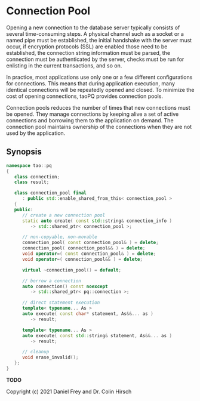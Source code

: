 # Connection Pool

Opening a new connection to the database server typically consists of several time-consuming steps.
A physical channel such as a socket or a named pipe must be established, the initial handshake with the server must occur, if encryption protocols (SSL) are enabled those need to be established, the connection string information must be parsed, the connection must be authenticated by the server, checks must be run for enlisting in the current transactions, and so on.

In practice, most applications use only one or a few different configurations for connections.
This means that during application execution, many identical connections will be repeatedly opened and closed.
To minimize the cost of opening connections, taoPQ provides connection pools.

Connection pools reduces the number of times that new connections must be opened.
They manage connections by keeping alive a set of active connections and borrowing them to the application on demand.
The connection pool maintains ownership of the connections when they are not used by the application.

## Synopsis

```c++
namespace tao::pq
{
   class connection;
   class result;

   class connection_pool final
      : public std::enable_shared_from_this< connection_pool >
   {
   public:
      // create a new connection pool
      static auto create( const std::string& connection_info )
         -> std::shared_ptr< connection_pool >;

      // non-copyable, non-movable
      connection_pool( const connection_pool& ) = delete;
      connection_pool( connection_pool&& ) = delete;
      void operator=( const connection_pool& ) = delete;
      void operator=( connection_pool&& ) = delete;

      virtual ~connection_pool() = default;

      // borrow a connection
      auto connection() const noexcept
         -> std::shared_ptr< pq::connection >;

      // direct statement execution
      template< typename... As >
      auto execute( const char* statement, As&&... as )
         -> result;

      template< typename... As >
      auto execute( const std::string& statement, As&&... as )
         -> result;

      // cleanup
      void erase_invalid();
   };
}
```

**TODO**

Copyright (c) 2021 Daniel Frey and Dr. Colin Hirsch

